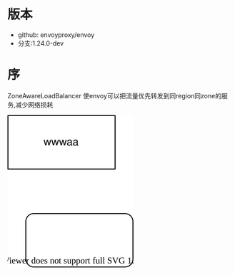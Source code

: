 # 版本
+ github: envoyproxy/envoy
+ 分支:1.24.0-dev

# 序
ZoneAwareLoadBalancer 使envoy可以把流量优先转发到同region同zone的服务,减少网络损耗

![Image](resource/load-balancer.drawio.svg "icon")
